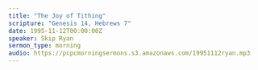 ```yaml
---
title: "The Joy of Tithing"
scripture: "Genesis 14, Hebrews 7"
date: 1995-11-12T00:00:00Z
speaker: Skip Ryan
sermon_type: morning
audio: https://pcpcmorningsermons.s3.amazonaws.com/19951112ryan.mp3 
---
```



